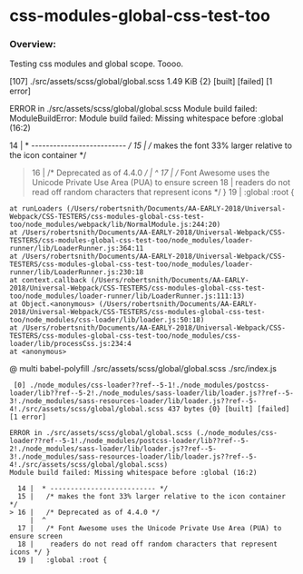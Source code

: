 # css-modules-global-css-test-too

### Overview:
<p>Testing css modules and global scope. Toooo.</p>


[107] ./src/assets/scss/global/global.scss 1.49 KiB {2} [built] [failed] [1 error]

ERROR in ./src/assets/scss/global/global.scss
Module build failed: ModuleBuildError: Module build failed: Missing whitespace before :global (16:2)

  14 |  * -------------------------- */
  15 |   /* makes the font 33% larger relative to the icon container */
> 16 |   /* Deprecated as of 4.4.0 */
     |  ^
  17 |   /* Font Awesome uses the Unicode Private Use Area (PUA) to ensure screen
  18 |    readers do not read off random characters that represent icons */ }
  19 |   :global :root {

    at runLoaders (/Users/robertsnith/Documents/AA-EARLY-2018/Universal-Webpack/CSS-TESTERS/css-modules-global-css-test-too/node_modules/webpack/lib/NormalModule.js:244:20)
    at /Users/robertsnith/Documents/AA-EARLY-2018/Universal-Webpack/CSS-TESTERS/css-modules-global-css-test-too/node_modules/loader-runner/lib/LoaderRunner.js:364:11
    at /Users/robertsnith/Documents/AA-EARLY-2018/Universal-Webpack/CSS-TESTERS/css-modules-global-css-test-too/node_modules/loader-runner/lib/LoaderRunner.js:230:18
    at context.callback (/Users/robertsnith/Documents/AA-EARLY-2018/Universal-Webpack/CSS-TESTERS/css-modules-global-css-test-too/node_modules/loader-runner/lib/LoaderRunner.js:111:13)
    at Object.<anonymous> (/Users/robertsnith/Documents/AA-EARLY-2018/Universal-Webpack/CSS-TESTERS/css-modules-global-css-test-too/node_modules/css-loader/lib/loader.js:50:18)
    at /Users/robertsnith/Documents/AA-EARLY-2018/Universal-Webpack/CSS-TESTERS/css-modules-global-css-test-too/node_modules/css-loader/lib/processCss.js:234:4
    at <anonymous>
 @ multi babel-polyfill ./src/assets/scss/global/global.scss ./src/index.js



     [0] ./node_modules/css-loader??ref--5-1!./node_modules/postcss-loader/lib??ref--5-2!./node_modules/sass-loader/lib/loader.js??ref--5-3!./node_modules/sass-resources-loader/lib/loader.js??ref--5-4!./src/assets/scss/global/global.scss 437 bytes {0} [built] [failed] [1 error]
    
    ERROR in ./src/assets/scss/global/global.scss (./node_modules/css-loader??ref--5-1!./node_modules/postcss-loader/lib??ref--5-2!./node_modules/sass-loader/lib/loader.js??ref--5-3!./node_modules/sass-resources-loader/lib/loader.js??ref--5-4!./src/assets/scss/global/global.scss)
    Module build failed: Missing whitespace before :global (16:2)
    
      14 |  * -------------------------- */
      15 |   /* makes the font 33% larger relative to the icon container */
    > 16 |   /* Deprecated as of 4.4.0 */
         |  ^
      17 |   /* Font Awesome uses the Unicode Private Use Area (PUA) to ensure screen
      18 |    readers do not read off random characters that represent icons */ }
      19 |   :global :root {
